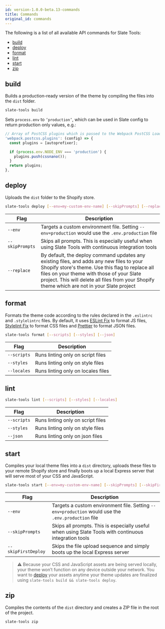```yaml
---
id: version-1.0.0-beta.13-commands
title: Commands
original_id: commands
---
```


The following is a list of all available API commands for Slate Tools:

- [build](#build)
- [deploy](#deploy)
- [format](#format)
- [lint](#lint)
- [start](#start)
- [zip](#zip)

## build

Builds a production-ready version of the theme by compiling the files into the `dist` folder.

```bash
slate-tools build
```

Sets `process.env` to `’production’`, which can be used in Slate config to return production only values, e.g.:

```js
// Array of PostCSS plugins which is passed to the Webpack PostCSS Loader
'webpack.postcss.plugins': (config) => {
  const plugins = [autoprefixer];

  if (process.env.NODE_ENV === 'production') {
    plugins.push(cssnano());
  }
  return plugins;
},
```

## deploy

Uploads the `dist` folder to the Shopify store.

```bash
slate-tools deploy [--env=my-custom-env-name] [--skipPrompts] [--replace]
```

| Flag            | Description                                                                                                                                                                                                                                                                                |
| --------------- | ------------------------------------------------------------------------------------------------------------------------------------------------------------------------------------------------------------------------------------------------------------------------------------------ |
| `--env`         | Targets a custom environment file. Setting `--env=production` would use the `.env.production` file                                                                                                                                                                                         |
| `--skipPrompts` | Skips all prompts. This is especially useful when using Slate Tools with continuous integration tools                                                                                                                                                                                      |
| `--replace`     | By default, the deploy command updates any existing files, and adds any new files to your Shopify store's theme. Use this flag to replace all files on your theme with those of your Slate project. This will delete all files from your Shopify theme which are not in your Slate project |

## format

Formats the theme code according to the rules declared in the `.eslintrc` and `.stylelintrc` files. By default, it uses [ESLint Fix](https://eslint.org/docs/user-guide/command-line-interface#--fix) to format JS files, [Stylelint Fix](https://stylelint.io/user-guide/faq/#how-do-i-automatically-fix-stylistic-violations) to format CSS files and [Prettier](https://github.com/prettier/prettier) to format JSON files.

```bash
slate-tools format [--scripts] [--styles] [--json]
```

| Flag        | Description                        |
| ----------- | ---------------------------------- |
| `--scripts` | Runs linting only on script files  |
| `--styles`  | Runs linting only on style files   |
| `--locales` | Runs linting only on locales files |

## lint

```bash
slate-tools lint [--scripts] [--styles] [--locales]
```

| Flag        | Description                       |
| ----------- | --------------------------------- |
| `--scripts` | Runs linting only on script files |
| `--styles`  | Runs linting only on style files  |
| `--json`    | Runs linting only on json files   |

## start

Compiles your local theme files into a `dist` directory, uploads these files to your remote Shopify store and finally boots up a local Express server that will serve most of your CSS and JavaScript.

```bash
slate-tools start [--env=my-custom-env-name] [--skipPrompts] [--skipFirstDeploy]
```

| Flag                | Description                                                                                           |
| ------------------- | ----------------------------------------------------------------------------------------------------- |
| `--env`             | Targets a custom environment file. Setting `--env=production` would use the `.env.production` file    |
| `--skipPrompts`     | Skips all prompts. This is especially useful when using Slate Tools with continuous integration tools |
| `--skipFirstDeploy` | Skips the file upload sequence and simply boots up the local Express server                           |

> ⚠️ Because your CSS and JavaScript assets are being served locally, your theme won’t function on any device outside your network. You want to [deploy](#deploy) your assets anytime your theme updates are finalized using `slate-tools build && slate-tools deploy`.

## zip

Compiles the contents of the `dist` directory and creates a ZIP file in the root of the project.

```bash
slate-tools zip
```
